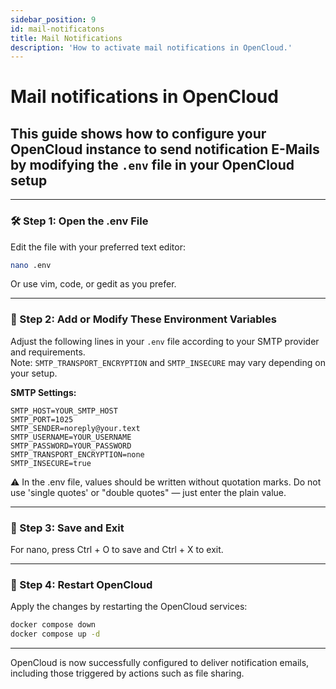 ```yaml
---
sidebar_position: 9
id: mail-notificatons
title: Mail Notifications
description: 'How to activate mail notifications in OpenCloud.'
---
```


# Mail notifications in OpenCloud

## This guide shows how to configure your OpenCloud instance to send notification E-Mails by modifying the `.env` file in your OpenCloud setup

---

### 🛠️ Step 1: Open the .env File

Edit the file with your preferred text editor:

```bash
nano .env
```

Or use vim, code, or gedit as you prefer.

---

### 📝 Step 2: Add or Modify These Environment Variables

Adjust the following lines in your `.env` file according to your SMTP provider and requirements.  
Note: `SMTP_TRANSPORT_ENCRYPTION` and `SMTP_INSECURE` may vary depending on your setup.

**SMTP Settings:**

```env
SMTP_HOST=YOUR_SMTP_HOST
SMTP_PORT=1025
SMTP_SENDER=noreply@your.text
SMTP_USERNAME=YOUR_USERNAME
SMTP_PASSWORD=YOUR_PASSWORD
SMTP_TRANSPORT_ENCRYPTION=none
SMTP_INSECURE=true
```

⚠️ In the .env file, values should be written without quotation marks. Do not use 'single quotes' or "double quotes" —
just enter the plain value.

---

### 💾 Step 3: Save and Exit

For nano, press Ctrl + O to save and Ctrl + X to exit.

---

### 🔄 Step 4: Restart OpenCloud

Apply the changes by restarting the OpenCloud services:

```bash
docker compose down
docker compose up -d
```

---

OpenCloud is now successfully configured to deliver notification emails, including those triggered by actions such as
file sharing.
